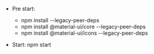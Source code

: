 - Pre start:
    + npm install --legacy-peer-deps
    + npm install @material-ui/core --legacy-peer-deps
    + npm install @material-ui/icons --legacy-peer-deps

- Start: npm start